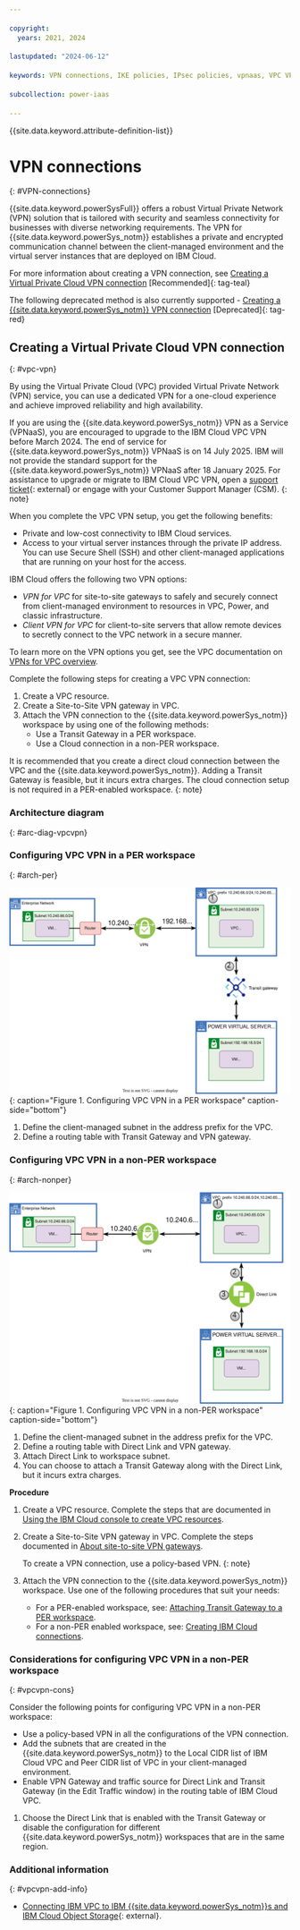 ```yaml
---

copyright:
  years: 2021, 2024

lastupdated: "2024-06-12"

keywords: VPN connections, IKE policies, IPsec policies, vpnaas, VPC VPN, VPN as a service

subcollection: power-iaas

---
```


{{site.data.keyword.attribute-definition-list}}

# VPN connections
{: #VPN-connections}

{{site.data.keyword.powerSysFull}} offers a robust Virtual Private Network (VPN) solution that is tailored with security and seamless connectivity for businesses with diverse networking requirements. The VPN for {{site.data.keyword.powerSys_notm}} establishes a private and encrypted communication channel between the client-managed environment and the virtual server instances that are deployed on IBM Cloud.

For more information about creating a VPN connection, see [Creating a Virtual Private Cloud VPN connection](/docs/power-iaas?topic=power-iaas-VPN-connections#vpc-vpn) [Recommended]{: tag-teal}

The following deprecated method is also currently supported - [Creating a {{site.data.keyword.powerSys_notm}} VPN connection](/docs/power-iaas?topic=power-iaas-VPN-connections-deprecated) [Deprecated]{: tag-red}

## Creating a Virtual Private Cloud VPN connection
{: #vpc-vpn}

By using the Virtual Private Cloud (VPC) provided Virtual Private Network (VPN) service, you can use a dedicated VPN for a one-cloud experience and achieve improved reliability and high availability.

If you are using the {{site.data.keyword.powerSys_notm}} VPN as a Service (VPNaaS), you are encouraged to upgrade to the IBM Cloud VPC VPN before March 2024. The end of service for {{site.data.keyword.powerSys_notm}} VPNaaS is on 14 July 2025. IBM will not provide the standard support for the {{site.data.keyword.powerSys_notm}} VPNaaS after 18 January 2025. For assistance to upgrade or migrate to IBM Cloud VPC VPN, open a [support ticket](https://www.ibm.com/cloud/support){: external} or engage with your Customer Support Manager (CSM).
{: note}



When you complete the VPC VPN setup, you get the following benefits:
-	Private and low-cost connectivity to IBM Cloud services.
-	Access to your virtual server instances through the private IP address. You can use Secure Shell (SSH) and other client-managed applications that are running on your host for the access.

IBM Cloud offers the following two VPN options:
* _VPN for VPC_ for site-to-site gateways to safely and securely connect from client-managed environment to resources in VPC, Power, and classic infrastructure.
* _Client VPN for VPC_ for client-to-site servers that allow remote devices to secretly connect to the VPC network in a secure manner.

To learn more on the VPN options you get, see the VPC documentation on [VPNs for VPC overview](/docs/vpc?topic=vpc-vpn-overview).

Complete the following steps for creating a VPC VPN connection:
1.	Create a VPC resource.
2.	Create a Site-to-Site VPN gateway in VPC.
3.	Attach the VPN connection to the {{site.data.keyword.powerSys_notm}} workspace by using one of the following methods:
     -	Use a Transit Gateway in a PER workspace.
     -	Use a Cloud connection in a non-PER workspace.

It is recommended that you create a direct cloud connection between the VPC and the {{site.data.keyword.powerSys_notm}}. Adding a Transit Gateway is feasible, but it incurs extra charges. The cloud connection setup is not required in a PER-enabled workspace.
{: note}

### Architecture diagram
{: #arc-diag-vpcvpn}

### Configuring VPC VPN in a PER workspace
{: #arch-per}

![VPC VPN in PER architecture diagram](./images/vpc_vpn_per.svg "Configuring VPC VPN in a PER workspace"){: caption="Figure 1. Configuring VPC VPN in a PER workspace" caption-side="bottom"}

1. Define the client-managed subnet in the address prefix for the VPC.
2. Define a routing table with Transit Gateway and VPN gateway.

### Configuring VPC VPN in a non-PER workspace
{: #arch-nonper}

![VPC VPN in non-PER architecture diagram](./images/vpc_vpn_legacy.svg "Configuring VPC VPN in a non-PER workspace"){: caption="Figure 1. Configuring VPC VPN in a non-PER workspace" caption-side="bottom"}

1. Define the client-managed subnet in the address prefix for the VPC.
2. Define a routing table with Direct Link and VPN gateway.
3. Attach Direct Link to workspace subnet.
4. You can choose to attach a Transit Gateway along with the Direct Link, but it incurs extra charges.

**Procedure**

1. Create a VPC resource. Complete the steps that are documented in [Using the IBM Cloud console to create VPC resources](/docs/vpc?topic=vpc-creating-a-vpc-using-the-ibm-cloud-console).

2. Create a Site-to-Site VPN gateway in VPC. Complete the steps documented in [About site-to-site VPN gateways](/docs/vpc?topic=vpc-using-vpn).

     To create a VPN connection, use a policy-based VPN.
     {: note}

3. Attach the VPN connection to the {{site.data.keyword.powerSys_notm}} workspace. Use one of the following procedures that suit your needs:
   - For a PER-enabled workspace, see: [Attaching Transit Gateway to a PER workspace](/docs/power-iaas?topic=power-iaas-per#migrate-per).
   - For a non-PER enabled workspace, see: [Creating IBM Cloud connections](/docs/power-iaas?topic=power-iaas-cloud-connections).

### Considerations for configuring VPC VPN in a non-PER workspace
{: #vpcvpn-cons}

Consider the following points for configuring VPC VPN in a non-PER workspace:

* Use a policy-based VPN in all the configurations of the VPN connection. 
* Add the subnets that are created in the {{site.data.keyword.powerSys_notm}} to the Local CIDR list of IBM Cloud VPC and Peer CIDR list of VPC in your client-managed environment. 
* Enable VPN Gateway and traffic source for Direct Link and Transit Gateway (in the Edit Traffic window) in the routing table of IBM Cloud VPC.
1. Choose the Direct Link that is enabled with the Transit Gateway or disable the configuration for different {{site.data.keyword.powerSys_notm}} workspaces that are in the same region.


### Additional information
{: #vpcvpn-add-info}

- [Connecting IBM VPC to IBM {{site.data.keyword.powerSys_notm}}s and IBM Cloud Object Storage](https://www.ibm.com/blog/connecting-ibm-vpc-to-ibm-power-virtual-servers-and-ibm-cloud-object-storage/){: external}.
